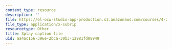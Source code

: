 ```yaml
---
content_type: resource
description: ''
file: https://ol-ocw-studio-app-production.s3.amazonaws.com/courses/4-241j-theory-of-city-form-spring-2013/aa4ac156396e2bca30b312981fd08949_qBrYZb6tdo4.srt
file_type: application/x-subrip
resourcetype: Other
title: 3play caption file
uid: aa4ac156-396e-2bca-30b3-12981fd08949
---
```

